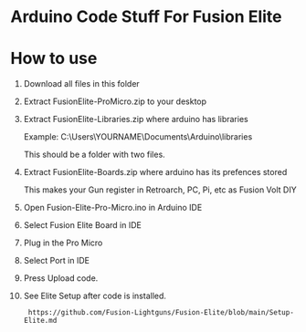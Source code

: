 # Arduino Code Stuff For Fusion Elite

# How to use

   1. Download all files in this folder
      
   2. Extract FusionElite-ProMicro.zip to your desktop

   3. Extract FusionElite-Libraries.zip where arduino has libraries

        Example: C:\Users\YOURNAME\Documents\Arduino\libraries
        
        This should be a folder with two files.
      
   4. Extract FusionElite-Boards.zip where arduino has its prefences stored 
         
         This makes your Gun register in Retroarch, PC, Pi, etc as Fusion Volt DIY
         
   5. Open Fusion-Elite-Pro-Micro.ino in Arduino IDE
   
   6. Select Fusion Elite Board in IDE
   
   7. Plug in the Pro Micro
   
   8. Select Port in IDE 
   
   9. Press Upload code.
   
   10. See Elite Setup after code is installed.
   
            https://github.com/Fusion-Lightguns/Fusion-Elite/blob/main/Setup-Elite.md
